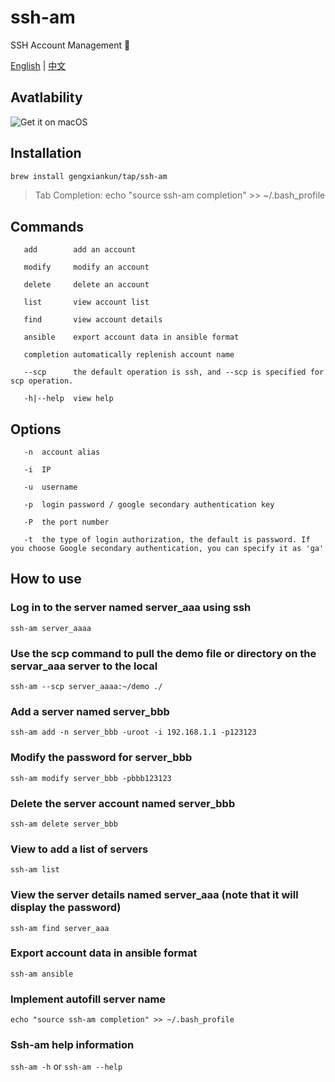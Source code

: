 # ssh-am
SSH Account Management 

[English](README.md) | [中文](README-zh.md)

## Avatlability
![Get it on macOS](http://jaywcjlove.github.io/sb/download/macos.svg)

## Installation
```bash
brew install gengxiankun/tap/ssh-am
```
> Tab Completion: echo "source ssh-am completion" >> ~/.bash_profile

## Commands

       add        add an account

       modify     modify an account

       delete     delete an account

       list       view account list

       find       view account details

       ansible    export account data in ansible format

       completion automatically replenish account name

       --scp      the default operation is ssh, and --scp is specified for scp operation.

       -h|--help  view help

## Options

       -n  account alias

       -i  IP

       -u  username

       -p  login password / google secondary authentication key

       -P  the port number

       -t  the type of login authorization, the default is password. If you choose Google secondary authentication, you can specify it as 'ga'

## How to use

### Log in to the server named server_aaa using ssh
`ssh-am server_aaaa`

### Use the scp command to pull the demo file or directory on the servar_aaa server to the local
`ssh-am --scp server_aaaa:~/demo ./`

### Add a server named server_bbb
`ssh-am add -n server_bbb -uroot -i 192.168.1.1 -p123123 `

### Modify the password for server_bbb
`ssh-am modify server_bbb -pbbb123123`

### Delete the server account named server_bbb
`ssh-am delete server_bbb`

### View to add a list of servers
`ssh-am list`

### View the server details named server_aaa (note that it will display the password)
`ssh-am find server_aaa`

### Export account data in ansible format
`ssh-am ansible`

### Implement autofill server name
`echo "source ssh-am completion" >> ~/.bash_profile`

### Ssh-am help information
`ssh-am -h` or `ssh-am --help`
